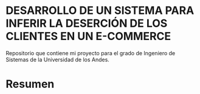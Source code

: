 # DESARROLLO DE UN SISTEMA PARA INFERIR LA DESERCIÓN DE LOS CLIENTES EN UN E-COMMERCE

Repositorio que contiene mi proyecto para el grado de Ingeniero de Sistemas de la Universidad de los Andes. 

# Resumen